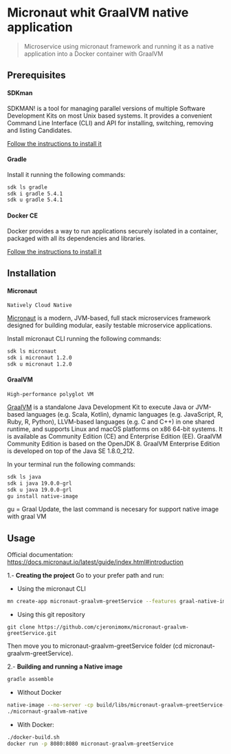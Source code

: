 # Micronaut whit GraalVM native application
> Microservice using micronaut framework and running it as a native application into a Docker container with GraalVM

## Prerequisites
#### SDKman
SDKMAN! is a tool for managing parallel versions of multiple Software Development Kits on most Unix based systems.
It provides a convenient Command Line Interface (CLI) and API for installing, switching, removing and listing Candidates.

[Follow the instructions to install it](https://sdkman.io/install)


#### Gradle
Install it running the following commands:
```bash
sdk ls gradle
sdk i gradle 5.4.1
sdk u gradle 5.4.1
```


#### Docker CE
Docker provides a way to run applications securely isolated in a container, packaged with all its dependencies and libraries.

[Follow the instructions to install it](https://docs.docker.com/install/)




## Installation

#### Micronaut
`Natively Cloud Native`

[Micronaut](https://micronaut.io/) is a modern, JVM-based, full stack microservices framework designed for building modular,
easily testable microservice applications. 

Install micronaut CLI running the following commands:
```bash
sdk ls micronaut
sdk i micronaut 1.2.0
sdk u micronaut 1.2.0
```


#### GraalVM
`High-performance polyglot VM`

[GraalVM](https://www.graalvm.org/) is a standalone Java Development Kit to execute Java or JVM-based languages 
(e.g. Scala, Kotlin), dynamic languages (e.g. JavaScript, R, Ruby, R, Python), LLVM-based languages (e.g. C and C++) in 
one shared runtime, and supports Linux and macOS platforms on x86 64-bit systems. It is available as Community Edition (CE) 
and Enterprise Edition (EE). GraalVM Community Edition is based on the OpenJDK 8. GraalVM Enterprise Edition is developed 
on top of the Java SE 1.8.0_212.

In your terminal run the following commands:
```bash
sdk ls java
sdk i java 19.0.0-grl
sdk u java 19.0.0-grl
gu install native-image
```
gu = Graal Update, the last command is necesary for support native image with graal VM



## Usage
Official documentation:
https://docs.micronaut.io/latest/guide/index.html#introduction

1.- **Creating the project**
Go to your prefer path and run:

- Using the micronaut CLI
```bash
mn create-app micronaut-graalvm-greetService --features graal-native-image

```

- Using this git repository
```
git clone https://github.com/cjeronimomx/micronaut-graalvm-greetService.git
``` 

Then move you to micronaut-graalvm-greetService folder (cd micronaut-graalvm-greetService).

2.- **Building and running a Native image**
```bash
gradle assemble
```
- Without Docker
```bash
native-image --no-server -cp build/libs/micronaut-graalvm-greetService-0.1.jar
./micornaut-graalvm-native
```
- With Docker:
```bash
./docker-build.sh
docker run -p 8080:8080 micronaut-graalvm-greetService
```

